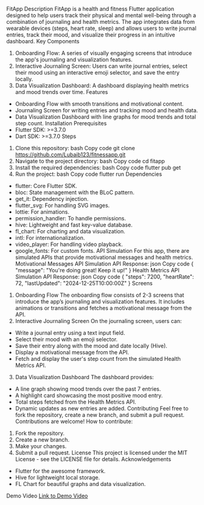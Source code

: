 FitApp
Description
FitApp is a health and fitness Flutter application designed to help users track their physical and mental well-being through a combination of journaling and health metrics. The app integrates data from wearable devices (steps, heart rate, sleep) and allows users to write journal entries, track their mood, and visualize their progress in an intuitive dashboard.
Key Components
1. Onboarding Flow: A series of visually engaging screens that introduce the app's journaling and visualization features.
2. Interactive Journaling Screen: Users can write journal entries, select their mood using an interactive emoji selector, and save the entry locally.
3. Data Visualization Dashboard: A dashboard displaying health metrics and mood trends over time.
Features
* Onboarding Flow with smooth transitions and motivational content.
* Journaling Screen for writing entries and tracking mood and health data.
* Data Visualization Dashboard with line graphs for mood trends and total step count.
Installation
Prerequisites
* Flutter SDK: >=3.7.0
* Dart SDK: >=3.7.0
Steps
1. Clone this repository:
bash
Copy code
git clone https://github.com/Lubaib123/fitnessapp.git
1. Navigate to the project directory:
bash
Copy code
cd fitapp
1. Install the required dependencies:
bash
Copy code
flutter pub get
1. Run the project:
bash
Copy code
flutter run
Dependencies
* flutter: Core Flutter SDK.
* bloc: State management with the BLoC pattern.
* get_it: Dependency injection.
* flutter_svg: For handling SVG images.
* lottie: For animations.
* permission_handler: To handle permissions.
* hive: Lightweight and fast key-value database.
* fl_chart: For charting and data visualization.
* intl: For internationalization.
* video_player: For handling video playback.
* google_fonts: For custom fonts.
API Simulation
For this app, there are simulated APIs that provide motivational messages and health metrics.
Motivational Messages API Simulation
API Response:
json
Copy code
{
  "message": "You're doing great! Keep it up!"
}
Health Metrics API Simulation
API Response:
json
Copy code
{
  "steps": 7200,
  "heartRate": 72,
  "lastUpdated": "2024-12-25T10:00:00Z"
}
Screens
1. Onboarding Flow
The onboarding flow consists of 2-3 screens that introduce the app’s journaling and visualization features. It includes animations or transitions and fetches a motivational message from the API.
2. Interactive Journaling Screen
On the journaling screen, users can:
* Write a journal entry using a text input field.
* Select their mood with an emoji selector.
* Save their entry along with the mood and date locally (Hive).
* Display a motivational message from the API.
* Fetch and display the user's step count from the simulated Health Metrics API.
3. Data Visualization Dashboard
The dashboard provides:
* A line graph showing mood trends over the past 7 entries.
* A highlight card showcasing the most positive mood entry.
* Total steps fetched from the Health Metrics API.
* Dynamic updates as new entries are added.
Contributing
Feel free to fork the repository, create a new branch, and submit a pull request. Contributions are welcome!
How to contribute:
1. Fork the repository.
2. Create a new branch.
3. Make your changes.
4. Submit a pull request.
License
This project is licensed under the MIT License - see the LICENSE file for details.
Acknowledgements
* Flutter for the awesome framework.
* Hive for lightweight local storage.
* FL Chart for beautiful graphs and data visualization.

Demo Video
[Link to Demo Video](https://drive.google.com/file/d/1mH99VAwWFkfW0XtzTDdAxoB6ZayQWOwz/view?usp=sharing)

